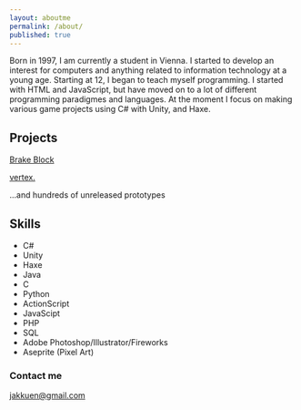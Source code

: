 ```yaml
---
layout: aboutme
permalink: /about/
published: true
---
```

Born in 1997, I am currently a student in Vienna.
I started to develop an interest for computers and anything related to information technology at a young age. Starting at 12, I began to teach myself programming. I started with HTML and JavaScript, but have moved on to a lot of different programming paradigmes and languages. At the moment I focus on making various game projects using C# with Unity, and Haxe.

## Projects

[Brake Block](https://play.google.com/store/apps/details?id=com.louney.brakeblock)

[vertex.](https://helyx.itch.io/vertex)

...and hundreds of unreleased prototypes


## Skills

 - C#
 - Unity
 - Haxe
 - Java
 - C
 - Python
 - ActionScript
 - JavaScipt
 - PHP
 - SQL
 - Adobe Photoshop/Illustrator/Fireworks
 - Aseprite (Pixel Art)

### Contact me

[jakkuen@gmail.com](mailto:jakkuen@gmail.com)

